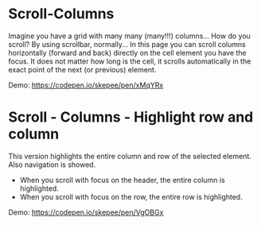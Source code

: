 
# Scroll-Columns
Imagine you have a grid with many many (many!!!) columns...
How do you scroll? By using scrollbar, normally... 
In this page you can scroll columns horizontally (forward and back) directly on the cell element you have the focus.
It does not matter how long is the cell, it scrolls automatically in the exact point of the next (or previous) element.

Demo: https://codepen.io/skepee/pen/xMqYRx






# Scroll - Columns - Highlight row and column
This version highlights the entire column and row of the selected element. Also navigation is showed.
 - When you scroll with focus on the header, the entire column is highlighted.
 - When you scroll with focus on the row, the entire row is highlighted.

Demo: https://codepen.io/skepee/pen/VgOBGx
